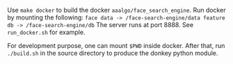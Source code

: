 Use `make docker` to build the docker `aaalgo/face_search_engine`.
Run docker by mounting the following:
``
face data -> /face-search-engine/data
feature db -> /face-search-engine/db
``
The server runs at port 8888.  See `run_docker.sh` for example.

For development purpose, one can mount `$PWD` inside docker.
After that, run `./build.sh` in the source directory to produce
the donkey python module.

